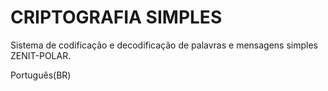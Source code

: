 # CRIPTOGRAFIA SIMPLES
 Sistema de codificação e decodificação de palavras e mensagens simples ZENIT-POLAR.
 
 Português(BR)